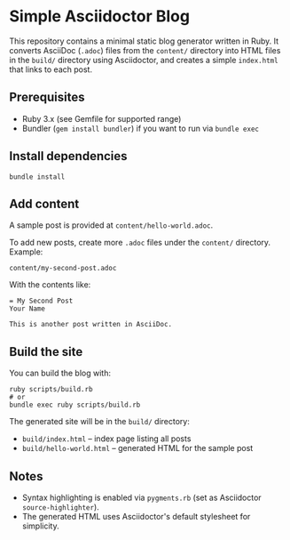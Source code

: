 # Simple Asciidoctor Blog

This repository contains a minimal static blog generator written in Ruby. It converts AsciiDoc (`.adoc`) files from the `content/` directory into HTML files in the `build/` directory using Asciidoctor, and creates a simple `index.html` that links to each post.

## Prerequisites
- Ruby 3.x (see Gemfile for supported range)
- Bundler (`gem install bundler`) if you want to run via `bundle exec`

## Install dependencies
```
bundle install
```

## Add content
A sample post is provided at `content/hello-world.adoc`.

To add new posts, create more `.adoc` files under the `content/` directory. Example:
```
content/my-second-post.adoc
```
With the contents like:
```
= My Second Post
Your Name

This is another post written in AsciiDoc.
```

## Build the site
You can build the blog with:
```
ruby scripts/build.rb
# or
bundle exec ruby scripts/build.rb
```

The generated site will be in the `build/` directory:
- `build/index.html` – index page listing all posts
- `build/hello-world.html` – generated HTML for the sample post

## Notes
- Syntax highlighting is enabled via `pygments.rb` (set as Asciidoctor `source-highlighter`).
- The generated HTML uses Asciidoctor's default stylesheet for simplicity.
